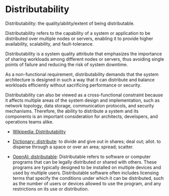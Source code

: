 # Distributability

Distributability: the quality/ability/extent of being distributable.

<span data-chatgpt-prompt="explain distributability (system quality attribute, cross-functional constraint, non-functional requirement)">Distributability refers to the capability of a system or application to be distributed over multiple nodes or servers, enabling it to provide higher availability, scalability, and fault-tolerance. 

Distributability is a system quality attribute that emphasizes the importance of sharing workloads among different nodes or servers, thus avoiding single points of failure and reducing the risk of system downtime. 

As a non-functional requirement, distributability demands that the system architecture is designed in such a way that it can distribute and balance workloads efficiently without sacrificing performance or security. 

Distributability can also be viewed as a cross-functional constraint because it affects multiple areas of the system design and implementation, such as network topology, data storage, communication protocols, and security mechanisms. Therefore, the ability to distribute a system and its components is an important consideration for architects, developers, and operations teams alike.</span>

* [Wikipedia: Distributability](https://wikipedia.org/wiki/Distributability)

* [Dictionary: distribute](https://www.dictionary.com/browse/distribute): to divide and give out in shares; deal out; allot. to disperse through a space or over an area; spread; scatter.

* [OpenAI: distributable](https:://openai.com): <span data-chatgpt-prompt="define distributable (computers and software)">Distributable refers to software or computer programs that can be legally distributed or shared with others. These programs are typically designed to be installed on multiple devices and used by multiple users. Distributable software often includes licensing terms that specify the conditions under which it can be distributed, such as the number of users or devices allowed to use the program, and any restrictions on its use or distribution.</span>
